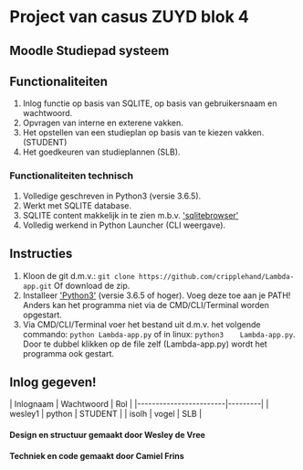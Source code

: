 # Project van casus ZUYD blok 4 
## Moodle Studiepad systeem


## Functionaliteiten
1. Inlog functie op basis van SQLITE, op basis van gebruikersnaam en wachtwoord.
2. Opvragen van interne en exterene vakken.
3. Het opstellen van een studieplan op basis van te kiezen vakken. (STUDENT)
4. Het goedkeuren van studieplannen (SLB).

### Functionaliteiten technisch
1. Volledige geschreven in Python3 (versie 3.6.5).
2. Werkt met SQLITE database.
3. SQLITE content makkelijk in te zien m.b.v. ['sqlitebrowser'](https://sqlitebrowser.org/)
4. Volledig werkend in Python Launcher (CLI weergave).

## Instructies
1. Kloon de git d.m.v.: `git clone https://github.com/cripplehand/Lambda-app.git`
   Of download de zip.
2. Installeer ['Python3'](https://www.python.org/downloads/release/python-365/) (versie 3.6.5 of hoger).
   Voeg deze toe aan je PATH! Anders kan het programma niet via de CMD/CLI/Terminal worden opgestart.
3. Via CMD/CLI/Terminal voer het bestand uit d.m.v. het volgende commando: `python Lambda-app.py` of in linux: `python3    Lambda-app.py`.
   Door te dubbel klikken op de file zelf (Lambda-app.py) wordt het programma ook gestart.
   
## Inlog gegeven!
| Inlognaam | Wachtwoord | Rol     |
|------------------------|---------|
| wesley1   | python     | STUDENT |
| isolh     | vogel      | SLB     |


#### Design en structuur gemaakt door Wesley de Vree
#### Techniek en code gemaakt door Camiel Frins